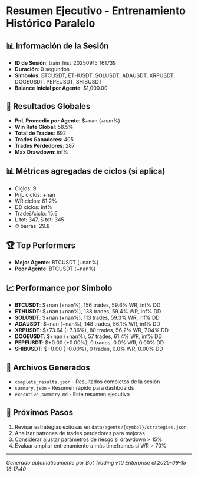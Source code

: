 # Resumen Ejecutivo - Entrenamiento Histórico Paralelo

## 📊 Información de la Sesión
- **ID de Sesión**: train_hist_20250915_161739
- **Duración**: 0 segundos
- **Símbolos**: BTCUSDT, ETHUSDT, SOLUSDT, ADAUSDT, XRPUSDT, DOGEUSDT, PEPEUSDT, SHIBUSDT
- **Balance Inicial por Agente**: $1,000.00

## 🎯 Resultados Globales
- **PnL Promedio por Agente**: $+nan (+nan%)
- **Win Rate Global**: 58.5%
- **Total de Trades**: 692
- **Trades Ganadores**: 405
- **Trades Perdedores**: 287
- **Max Drawdown**: inf%

## 📊 Métricas agregadas de ciclos (si aplica)
- Ciclos: 9
- PnL̄ ciclos: +nan
- WR̄ ciclos: 61.2%
- DD̄ ciclos: inf%
- Trades̄/ciclo: 15.6
- L tot: 347, S tot: 345
- ⏱̄ barras: 29.8


## 🏆 Top Performers
- **Mejor Agente**: BTCUSDT (+nan%)
- **Peor Agente**: BTCUSDT (+nan%)

## 📈 Performance por Símbolo
- **BTCUSDT**: $+nan (+nan%), 156 trades, 59.6% WR, inf% DD
- **ETHUSDT**: $+nan (+nan%), 138 trades, 59.4% WR, inf% DD
- **SOLUSDT**: $+nan (+nan%), 113 trades, 59.3% WR, inf% DD
- **ADAUSDT**: $+nan (+nan%), 148 trades, 56.1% WR, inf% DD
- **XRPUSDT**: $+73.64 (+7.36%), 80 trades, 56.2% WR, 7.04% DD
- **DOGEUSDT**: $+nan (+nan%), 57 trades, 61.4% WR, inf% DD
- **PEPEUSDT**: $+0.00 (+0.00%), 0 trades, 0.0% WR, 0.00% DD
- **SHIBUSDT**: $+0.00 (+0.00%), 0 trades, 0.0% WR, 0.00% DD

## 📁 Archivos Generados
- `complete_results.json` - Resultados completos de la sesión
- `summary.json` - Resumen rápido para dashboards
- `executive_summary.md` - Este resumen ejecutivo

## 🎯 Próximos Pasos
1. Revisar estrategias exitosas en `data/agents/{symbol}/strategies.json`
2. Analizar patrones de trades perdedores para mejoras
3. Considerar ajustar parámetros de riesgo si drawdown > 15%
4. Evaluar ampliar entrenamiento a más timeframes si WR > 70%

---
*Generado automáticamente por Bot Trading v10 Enterprise el 2025-09-15 16:17:40*
